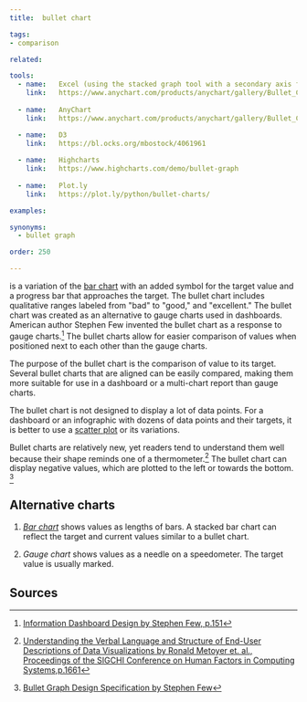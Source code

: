 ```yaml
---
title:  bullet chart

tags:
- comparison

related:

tools:
  - name:   Excel (using the stacked graph tool with a secondary axis for performance indicator)
    link:   https://www.anychart.com/products/anychart/gallery/Bullet_Charts/
      
  - name:   AnyChart
    link:   https://www.anychart.com/products/anychart/gallery/Bullet_Charts/

  - name:   D3
    link:   https://bl.ocks.org/mbostock/4061961
    
  - name:   Highcharts
    link:   https://www.highcharts.com/demo/bullet-graph
  
  - name:   Plot.ly
    link:   https://plot.ly/python/bullet-charts/

examples:

synonyms:
  - bullet graph

order: 250

---
```


is a variation of the [bar chart](/bar-chart) with an added symbol for the target value and a progress bar that approaches the target. The bullet chart includes qualitative ranges labeled from "bad" to "good," and "excellent." The bullet chart was created as an alternative to gauge charts used in dashboards. American author Stephen Few invented the bullet chart as a response to gauge charts.[^few] The bullet charts allow for easier comparison of values when positioned next to each other than the gauge charts.

<!--more-->

The purpose of the bullet chart is the comparison of value to its target. Several bullet charts that are aligned can be easily compared, making them more suitable for use in a dashboard or a multi-chart report than gauge charts.

The bullet chart is not designed to display a lot of data points. For a dashboard or an infographic with dozens of data points and their targets, it is better to use a [scatter plot](/scatter-plot) or its variations.
 
Bullet charts are relatively new, yet readers tend to understand them well because their shape reminds one of a thermometer.[^metoyer]
The bullet chart can display negative values, which are plotted to the left or towards the bottom. [^few2]
 
 
 ## Alternative charts
 1. [*Bar chart*](/bar-chart) shows values as lengths of bars. A stacked bar chart can reflect the target and current values similar to a bullet chart.
 
 2. *Gauge chart* shows values as a needle on a speedometer. The target value is usually marked.

## Sources
[^few]: [Information Dashboard Design by Stephen Few, p.151](https://the-eye.eu/public/Books/IT%20Various/information_dashboard_design.pdf)
[^metoyer]: [Understanding the Verbal Language and Structure of End-User Descriptions of Data Visualizations by Ronald Metoyer et. al., Proceedings of the SIGCHI Conference on Human Factors in Computing Systems,p.1661](https://www.microsoft.com/en-us/research/wp-content/uploads/2016/02/p1659-metoyer.pdf)
[^few2]: [Bullet Graph Design Specification by Stephen Few](https://www.perceptualedge.com/articles/misc/Bullet_Graph_Design_Spec.pdf)
